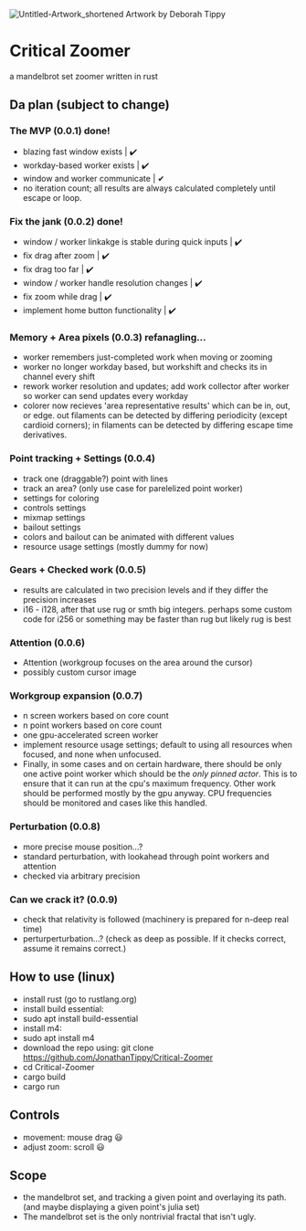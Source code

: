![Untitled-Artwork_shortened](https://user-images.githubusercontent.com/54297927/212390663-ff8359e9-438a-4742-8cf6-3b7675a27f7a.jpg)
Artwork by Deborah Tippy

# Critical Zoomer
a mandelbrot set zoomer written in rust

## Da plan (subject to change)

### The MVP (0.0.1)  done!
- blazing fast window exists | ✔️
- workday-based worker exists | ✔️
- window and worker communicate | ✔
- ️no iteration count; all results are always calculated completely until escape or loop.
  
### Fix the jank (0.0.2) done!
- window / worker linkakge is stable during quick inputs | ✔️
- fix drag after zoom | ✔️
- fix drag too far | ✔️
- window / worker handle resolution changes | ✔️
- fix zoom while drag | ✔️
- implement home button functionality | ✔️

### Memory + Area pixels (0.0.3) refanagling...
- worker remembers just-completed work when moving or zooming
- worker no longer workday based, but workshift and checks its in channel every shift
- rework worker resolution and updates; add work collector after worker so worker can send updates every workday
- colorer now recieves 'area representative results' which can be in, out, or edge. out filaments can be detected by differing periodicity (except cardioid corners); in filaments can be detected by differing escape time derivatives.
  
### Point tracking + Settings (0.0.4)
- track one (draggable?) point with lines
- track an area? (only use case for parelelized point worker)
- settings for coloring
- controls settings
- mixmap settings
- bailout settings
- colors and bailout can be animated with different values
- resource usage settings (mostly dummy for now)

### Gears + Checked work (0.0.5)
- results are calculated in two precision levels and if they differ the precision increases
- i16 - i128, after that use rug or smth big integers. perhaps some custom code for i256 or something may be faster than rug but likely rug is best

### Attention (0.0.6)
- Attention (workgroup focuses on the area around the cursor)
- possibly custom cursor image

### Workgroup expansion (0.0.7)
- n screen workers based on core count
- n point workers based on core count
- one gpu-accelerated screen worker
- implement resource usage settings; default to using all resources when focused, and none when unfocused.
- Finally, in some cases and on certain hardware, there should be only one active point worker which should be the *only pinned actor*. 
  This is to ensure that it can run at the cpu's maximum frequency. Other work should be performed mostly by the gpu anyway.
  CPU frequencies should be monitored and cases like this handled.
  

### Perturbation (0.0.8)
- more precise mouse position...?
- standard perturbation, with lookahead through point workers and attention
- checked via arbitrary precision

### Can we crack it? (0.0.9)
- check that relativity is followed (machinery is prepared for n-deep real time)
- perturperturbation...? (check as deep as possible. If it checks correct, assume it remains correct.)






## How to use (linux)
- install rust (go to rustlang.org)
- install build essential:
- sudo apt install build-essential
- install m4:
- sudo apt install m4
- download the repo using:
git clone https://github.com/JonathanTippy/Critical-Zoomer
- cd Critical-Zoomer
- cargo build
- cargo run

## Controls
- movement: mouse drag :smiley:
- adjust zoom: scroll :smiley:

## Scope
- the mandelbrot set, and tracking a given point and overlaying its path. (and maybe displaying a given point's julia set)
- The mandelbrot set is the only nontrivial fractal that isn't ugly.
